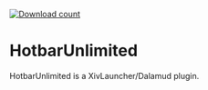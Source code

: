[![Download count](https://img.shields.io/endpoint?url=https://vz32sgcoal.execute-api.us-east-1.amazonaws.com/HotbarUnlimited)](https://github.com/MidoriKami/HotbarUnlimited)

# HotbarUnlimited
HotbarUnlimited is a XivLauncher/Dalamud plugin.
